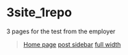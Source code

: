 # 3site_1repo
3 pages for the test from the employer
<br>
>[Home page](https://volodymyr-horbach.github.io/3site_1repo/home_page/)
>[post sidebar](https://volodymyr-horbach.github.io/3site_1repo/post_sidebar/)
>[full width](https://volodymyr-horbach.github.io/3site_1repo/full_width/)

